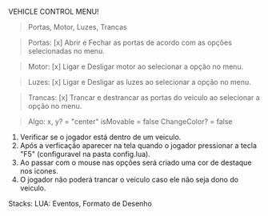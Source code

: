 VEHICLE CONTROL MENU!

> Portas, Motor, Luzes, Trancas

> Portas: [x]
> Abrir e Fechar as portas de acordo com as opções selecionadas
no menu.

> Motor: [x]
> Ligar e Desligar motor ao selecionar a opção no menu.

> Luzes: [x]
> Ligar e Desligar as luzes ao selecionar a opção no menu.

> Trancas: [x]
> Trancar e destrancar as portas do veiculo ao selecionar a 
opção no menu.

> Algo:
> x, y? = "center"
> isMovable = false
> ChangeColor? = false

1. Verificar se o jogador está dentro de um veiculo.
2. Após a verficação aparecer na tela quando o jogador pressionar a 
tecla "F5" (configuravel na pasta config.lua).
3. Ao passar com o mouse nas opções será criado uma cor de destaque
nos icones. 
4. O jogador não poderá trancar o veiculo caso ele não seja dono
do veiculo.


Stacks:
LUA: Eventos, Formato de Desenho
